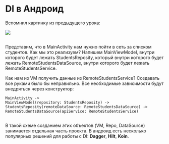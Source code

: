 # DI в Андроид

Вспомнил картинку из предыдущего урока:

![](https://ucarecdn.com/a2f5ab15-f95a-4528-a26d-2e40ec9bdf40/)

![](data:image/gif;base64,R0lGODlhAQABAPABAP///wAAACH5BAEKAAAALAAAAAABAAEAAAICRAEAOw== "Click and drag to move")

Представим, что в MainActivity нам нужно пойти в сеть за списком студентов. Как мы это реализуем? Напишем MainViewModel, внутри которого будет лежать StudentsReposity, который внутри которого будет лежать RemoteStudentsDataSource, внутри которого будет лежать RemoteStudentsService.

Как нам из VM получить данные из RemoteStudentsService? Создавать все руками было бы неправильно. Все необходимые зависимости будут внедряться через конструктор:

```
MainActivity ->
MainViewModel(repository: StudentsReposity) ->
StudentsReposity(remoteDataSource: RemoteStudentsDataSource) ->
RemoteStudentsDataSource(apiService: RemoteStudentsService)
```

![](data:image/gif;base64,R0lGODlhAQABAPABAP///wAAACH5BAEKAAAALAAAAAABAAEAAAICRAEAOw==)![](data:image/gif;base64,R0lGODlhAQABAPABAP///wAAACH5BAEKAAAALAAAAAABAAEAAAICRAEAOw== "Click and drag to move")

В такой схеме созданием этих объектов (VM, Repo, DataSource) занимается отдельная часть проекта. В андроид есть несколько популярных решений для работы с DI: **Dagger**, **Hilt**, **Koin**.
